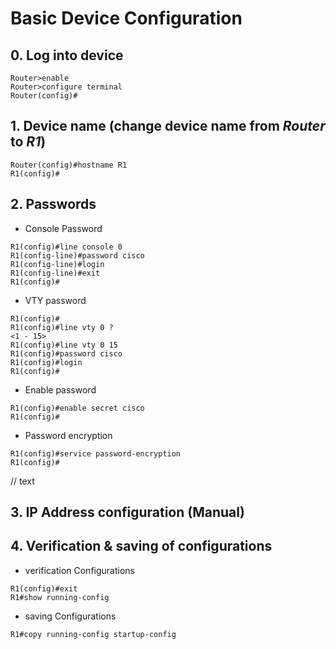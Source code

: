# Basic Device Configuration
## 0. Log into device 
~~~~
Router>enable    
Router>configure terminal    
Router(config)#
~~~~
## 1. Device name (change device name from *Router* to *R1*) 
~~~~
Router(config)#hostname R1
R1(config)#
~~~~
## 2. Passwords
* Console Password  
~~~~
R1(config)#line console 0
R1(config-line)#password cisco
R1(config-line)#login
R1(config-line)#exit
R1(config)#
~~~~
* VTY password  
~~~~
R1(config)#
R1(config)#line vty 0 ?
<1 - 15>
R1(config)#line vty 0 15
R1(config)#password cisco
R1(config)#login
R1(config)#
~~~~
* Enable password
~~~~
R1(config)#enable secret cisco
R1(config)#
~~~~
* Password encryption  
~~~~
R1(config)#service password-encryption
R1(config)#
~~~~
// text
## 3. IP Address configuration (Manual)
## 4. Verification & saving of configurations
* verification Configurations
~~~~
R1(config)#exit
R1#show running-config
~~~~
* saving Configurations
~~~~
R1#copy running-config startup-config
~~~~

